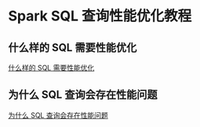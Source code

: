 # Spark SQL 查询性能优化教程


## 什么样的 SQL 需要性能优化

[什么样的 SQL 需要性能优化](work/component/Back-End/MySQL/solution/MySQL-SQL查询性能优化教程.md#什么样的%20SQL%20需要性能优化)

## 为什么 SQL 查询会存在性能问题

[为什么 SQL 查询会存在性能问题](work/component/Back-End/MySQL/solution/MySQL-SQL查询性能优化教程.md#为什么%20SQL%20查询会存在性能问题)